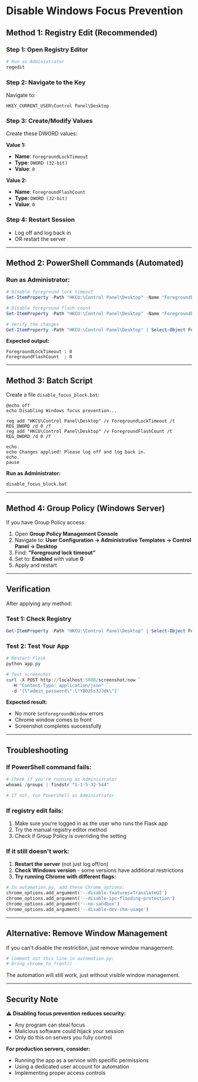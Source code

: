 # Disable Windows Focus Prevention

## Method 1: Registry Edit (Recommended)

### **Step 1: Open Registry Editor**
```powershell
# Run as Administrator
regedit
```

### **Step 2: Navigate to the Key**
Navigate to:
```
HKEY_CURRENT_USER\Control Panel\Desktop
```

### **Step 3: Create/Modify Values**
Create these DWORD values:

**Value 1:**
- **Name**: `ForegroundLockTimeout`
- **Type**: `DWORD (32-bit)`
- **Value**: `0`

**Value 2:**
- **Name**: `ForegroundFlashCount`
- **Type**: `DWORD (32-bit)`
- **Value**: `0`

### **Step 4: Restart Session**
- Log off and log back in
- OR restart the server

---

## Method 2: PowerShell Commands (Automated)

### **Run as Administrator:**

```powershell
# Disable foreground lock timeout
Set-ItemProperty -Path "HKCU:\Control Panel\Desktop" -Name "ForegroundLockTimeout" -Value 0 -Type DWord

# Disable foreground flash count
Set-ItemProperty -Path "HKCU:\Control Panel\Desktop" -Name "ForegroundFlashCount" -Value 0 -Type DWord

# Verify the changes
Get-ItemProperty -Path "HKCU:\Control Panel\Desktop" | Select-Object ForegroundLockTimeout, ForegroundFlashCount
```

**Expected output:**
```
ForegroundLockTimeout : 0
ForegroundFlashCount  : 0
```

---

## Method 3: Batch Script

Create a file `disable_focus_block.bat`:

```batch
@echo off
echo Disabling Windows focus prevention...

reg add "HKCU\Control Panel\Desktop" /v ForegroundLockTimeout /t REG_DWORD /d 0 /f
reg add "HKCU\Control Panel\Desktop" /v ForegroundFlashCount /t REG_DWORD /d 0 /f

echo.
echo Changes applied! Please log off and log back in.
echo.
pause
```

**Run as Administrator:**
```cmd
disable_focus_block.bat
```

---

## Method 4: Group Policy (Windows Server)

If you have Group Policy access:

1. Open **Group Policy Management Console**
2. Navigate to: **User Configuration → Administrative Templates → Control Panel → Desktop**
3. Find: **"Foreground lock timeout"**
4. Set to: **Enabled** with value **0**
5. Apply and restart

---

## Verification

After applying any method:

### **Test 1: Check Registry**
```powershell
Get-ItemProperty -Path "HKCU:\Control Panel\Desktop" | Select-Object ForegroundLockTimeout, ForegroundFlashCount
```

### **Test 2: Test Your App**
```powershell
# Restart Flask
python app.py

# Test screenshot
curl -X POST http://localhost:5000/screenshot/now `
  -H "Content-Type: application/json" `
  -d '{\"admin_password\":\"YB02Ss3JJdk\"}'
```

**Expected result:**
- No more `SetForegroundWindow` errors
- Chrome window comes to front
- Screenshot completes successfully

---

## Troubleshooting

### **If PowerShell command fails:**
```powershell
# Check if you're running as Administrator
whoami /groups | findstr "S-1-5-32-544"

# If not, run PowerShell as Administrator
```

### **If registry edit fails:**
1. Make sure you're logged in as the user who runs the Flask app
2. Try the manual registry editor method
3. Check if Group Policy is overriding the setting

### **If it still doesn't work:**
1. **Restart the server** (not just log off/on)
2. **Check Windows version** - some versions have additional restrictions
3. **Try running Chrome with different flags:**

```python
# In automation.py, add these Chrome options:
chrome_options.add_argument('--disable-features=TranslateUI')
chrome_options.add_argument('--disable-ipc-flooding-protection')
chrome_options.add_argument('--no-sandbox')
chrome_options.add_argument('--disable-dev-shm-usage')
```

---

## Alternative: Remove Window Management

If you can't disable the restriction, just remove window management:

```python
# Comment out this line in automation.py:
# bring_chrome_to_front()
```

The automation will still work, just without visible window management.

---

## Security Note

⚠️ **Disabling focus prevention reduces security:**
- Any program can steal focus
- Malicious software could hijack your session
- Only do this on servers you fully control

**For production servers, consider:**
- Running the app as a service with specific permissions
- Using a dedicated user account for automation
- Implementing proper access controls
